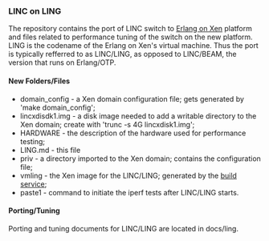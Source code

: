 ### LINC on LING

The repository contains the port of LINC switch to [Erlang on Xen](http://erlangonxen.org) platform and files related to performance tuning of the switch on the new platform. LING is the codename of the Erlang on Xen's virtual machine. Thus the port is typically refferred to as LINC/LING, as opposed to LINC/BEAM, the version that runs on Erlang/OTP.

#### New Folders/Files

* domain\_config - a Xen domain configuration file; gets generated by 'make domain_config';
* lincxdisdk1.img - a disk image needed to add a writable directory to the Xen domain; create with 'trunc -s 4G lincxdisk1.img';
* HARDWARE - the description of the hardware used for performance testing;
* LING.md - this file
* priv - a directory imported to the Xen domain; contains the configuration file;
* vmling - the Xen image for the LINC/LING; generated by the [build service](http://build.erlangonxen.org);
* paste1 - command to initiate the iperf tests after LINC/LING starts.

#### Porting/Tuning

Porting and tuning documents for LINC/LING are located in docs/ling.

